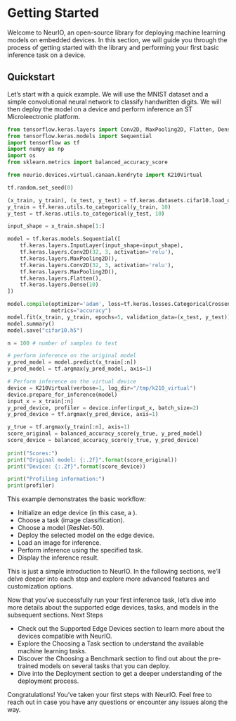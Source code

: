 # Getting Started

Welcome to NeurIO, an open-source library for deploying machine learning models on embedded devices. In this section, we will guide you through the process of getting started with the library and performing your first basic inference task on a device.


## Quickstart

Let’s start with a quick example. We will use the MNIST dataset and a simple convolutional neural network to classify handwritten digits. We will then deploy the model on a device and perform inference an ST Microleectronic platform.

```python
from tensorflow.keras.layers import Conv2D, MaxPooling2D, Flatten, Dense
from tensorflow.keras.models import Sequential
import tensorflow as tf
import numpy as np
import os
from sklearn.metrics import balanced_accuracy_score

from neurio.devices.virtual.canaan.kendryte import K210Virtual

tf.random.set_seed(0)

(x_train, y_train), (x_test, y_test) = tf.keras.datasets.cifar10.load_data()
y_train = tf.keras.utils.to_categorical(y_train, 10)
y_test = tf.keras.utils.to_categorical(y_test, 10)

input_shape = x_train.shape[1:]

model = tf.keras.models.Sequential([
    tf.keras.layers.InputLayer(input_shape=input_shape),
    tf.keras.layers.Conv2D(32, 3, activation='relu'),
    tf.keras.layers.MaxPooling2D(),
    tf.keras.layers.Conv2D(32, 3, activation='relu'),
    tf.keras.layers.MaxPooling2D(),
    tf.keras.layers.Flatten(),
    tf.keras.layers.Dense(10)
])

model.compile(optimizer='adam', loss=tf.keras.losses.CategoricalCrossentropy(),
              metrics="accuracy")
model.fit(x_train, y_train, epochs=5, validation_data=(x_test, y_test))
model.summary()
model.save("cifar10.h5")

n = 100 # number of samples to test

# perform inference on the original model
y_pred_model = model.predict(x_train[:n])
y_pred_model = tf.argmax(y_pred_model, axis=1)

# Perform inference on the virtual device
device = K210Virtual(verbose=1, log_dir="/tmp/k210_virtual")
device.prepare_for_inference(model)
input_x = x_train[:n]
y_pred_device, profiler = device.infer(input_x, batch_size=2)
y_pred_device = tf.argmax(y_pred_device, axis=1)

y_true = tf.argmax(y_train[:n], axis=1)
score_original = balanced_accuracy_score(y_true, y_pred_model)
score_device = balanced_accuracy_score(y_true, y_pred_device)
    
print("Scores:")
print("Original model: {:.2f}".format(score_original))
print("Device: {:.2f}".format(score_device))

print("Profiling information:")
print(profiler)
```

This example demonstrates the basic workflow:

- Initialize an edge device (in this case, a ).
- Choose a task (image classification).
- Choose a model (ResNet-50).
- Deploy the selected model on the edge device.
- Load an image for inference.
- Perform inference using the specified task.
- Display the inference result.

This is just a simple introduction to NeurIO. In the following sections, we’ll delve deeper into each step and explore more advanced features and customization options.

Now that you’ve successfully run your first inference task, let’s dive into more details about the supported edge devices, tasks, and models in the subsequent sections. Next Steps

- Check out the Supported Edge Devices section to learn more about the devices compatible with NeurIO.
- Explore the Choosing a Task section to understand the available machine learning tasks.
- Discover the Choosing a Benchmark section to find out about the pre-trained models on several tasks that you can deploy.
- Dive into the Deployment section to get a deeper understanding of the deployment process.

Congratulations! You’ve taken your first steps with NeurIO. Feel free to reach out in case you have any questions or encounter any issues along the way.